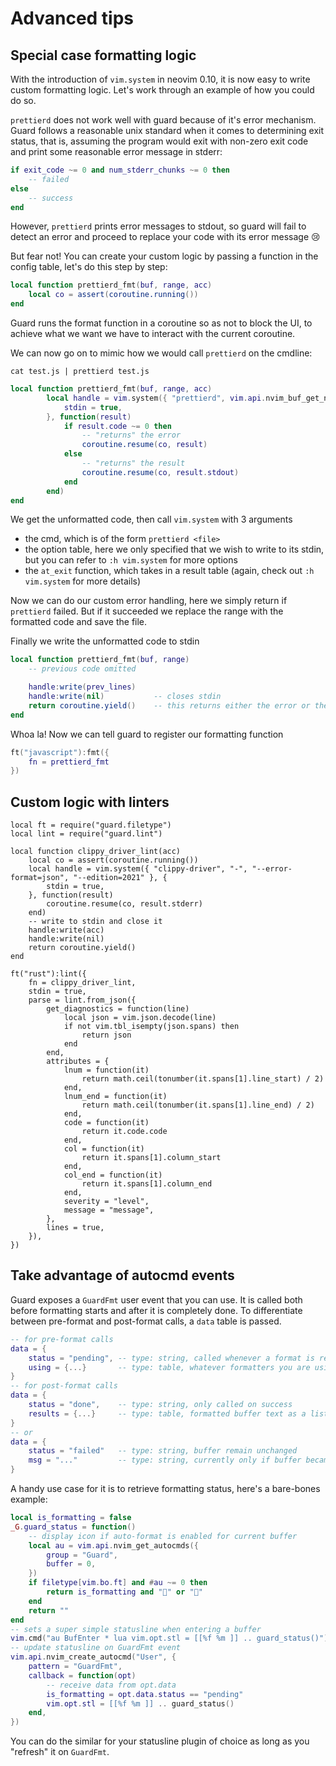 # Advanced tips

## Special case formatting logic

With the introduction of `vim.system` in neovim 0.10, it is now easy to write custom formatting logic. Let's work through an example of how you could do so.

`prettierd` does not work well with guard because of it's error mechanism. Guard follows a reasonable unix standard when it comes to determining exit status, that is, assuming the program would exit with non-zero exit code and print some reasonable error message in stderr:

```lua
if exit_code ~= 0 and num_stderr_chunks ~= 0 then
    -- failed
else
    -- success
end
```

However, `prettierd` prints error messages to stdout, so guard will fail to detect an error and proceed to replace your code with its error message :cry:

But fear not! You can create your custom logic by passing a function in the config table, let's do this step by step:

```lua
local function prettierd_fmt(buf, range, acc)
    local co = assert(coroutine.running())
end
```

Guard runs the format function in a coroutine so as not to block the UI, to achieve what we want we have to interact with the current coroutine.

We can now go on to mimic how we would call `prettierd` on the cmdline:

```
cat test.js | prettierd test.js
```

```lua
local function prettierd_fmt(buf, range, acc)
		local handle = vim.system({ "prettierd", vim.api.nvim_buf_get_name(buf) }, {
			stdin = true,
		}, function(result)
			if result.code ~= 0 then
				-- "returns" the error
				coroutine.resume(co, result)
			else
				-- "returns" the result
				coroutine.resume(co, result.stdout)
			end
		end)
end
```

We get the unformatted code, then call `vim.system` with 3 arguments

- the cmd, which is of the form `prettierd <file>`
- the option table, here we only specified that we wish to write to its stdin, but you can refer to `:h vim.system` for more options
- the `at_exit` function, which takes in a result table (again, check out `:h vim.system` for more details)

Now we can do our custom error handling, here we simply return if `prettierd` failed. But if it succeeded we replace the range with the formatted code and save the file.

Finally we write the unformatted code to stdin

```lua
local function prettierd_fmt(buf, range)
    -- previous code omitted

    handle:write(prev_lines)
    handle:write(nil)           -- closes stdin
    return coroutine.yield()    -- this returns either the error or the formatted code we returned earlier
end
```

Whoa la! Now we can tell guard to register our formatting function

```lua
ft("javascript"):fmt({
    fn = prettierd_fmt
})
```

## Custom logic with linters

```
local ft = require("guard.filetype")
local lint = require("guard.lint")

local function clippy_driver_lint(acc)
	local co = assert(coroutine.running())
	local handle = vim.system({ "clippy-driver", "-", "--error-format=json", "--edition=2021" }, {
		stdin = true,
	}, function(result)
		coroutine.resume(co, result.stderr)
	end)
	-- write to stdin and close it
	handle:write(acc)
	handle:write(nil)
	return coroutine.yield()
end

ft("rust"):lint({
	fn = clippy_driver_lint,
	stdin = true,
	parse = lint.from_json({
		get_diagnostics = function(line)
			local json = vim.json.decode(line)
			if not vim.tbl_isempty(json.spans) then
				return json
			end
		end,
		attributes = {
			lnum = function(it)
				return math.ceil(tonumber(it.spans[1].line_start) / 2)
			end,
			lnum_end = function(it)
				return math.ceil(tonumber(it.spans[1].line_end) / 2)
			end,
			code = function(it)
				return it.code.code
			end,
			col = function(it)
				return it.spans[1].column_start
			end,
			col_end = function(it)
				return it.spans[1].column_end
			end,
			severity = "level",
			message = "message",
		},
		lines = true,
	}),
})
```

## Take advantage of autocmd events

Guard exposes a `GuardFmt` user event that you can use. It is called both before formatting starts and after it is completely done. To differentiate between pre-format and post-format calls, a `data` table is passed.

```lua
-- for pre-format calls
data = {
    status = "pending", -- type: string, called whenever a format is requested
    using = {...}       -- type: table, whatever formatters you are using for this format action
}
-- for post-format calls
data = {
    status = "done",    -- type: string, only called on success
    results = {...}     -- type: table, formatted buffer text as a list of lines
}
-- or
data = {
    status = "failed"   -- type: string, buffer remain unchanged
    msg = "..."         -- type: string, currently only if buffer became invalid or changed during formatting
}
```

A handy use case for it is to retrieve formatting status, here's a bare-bones example:

```lua
local is_formatting = false
_G.guard_status = function()
    -- display icon if auto-format is enabled for current buffer
    local au = vim.api.nvim_get_autocmds({
        group = "Guard",
        buffer = 0,
    })
    if filetype[vim.bo.ft] and #au ~= 0 then
        return is_formatting and "" or ""
    end
    return ""
end
-- sets a super simple statusline when entering a buffer
vim.cmd("au BufEnter * lua vim.opt.stl = [[%f %m ]] .. guard_status()")
-- update statusline on GuardFmt event
vim.api.nvim_create_autocmd("User", {
    pattern = "GuardFmt",
    callback = function(opt)
        -- receive data from opt.data
        is_formatting = opt.data.status == "pending"
        vim.opt.stl = [[%f %m ]] .. guard_status()
    end,
})
```

You can do the similar for your statusline plugin of choice as long as you "refresh" it on `GuardFmt`.
